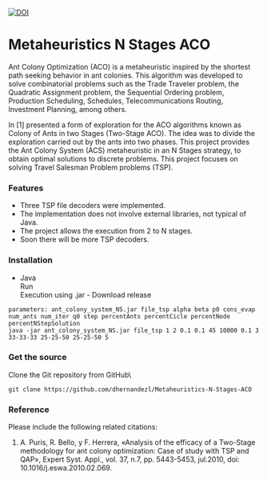 [![DOI](https://zenodo.org/badge/DOI/10.5281/zenodo.4475473.svg)](https://doi.org/10.5281/zenodo.4475473)

# Metaheuristics N Stages ACO

Ant Colony Optimization (ACO) is a metaheuristic inspired by the shortest path seeking behavior in ant colonies. This algorithm was developed to solve combinatorial problems such as the Trade Traveler problem, the Quadratic Assignment problem, the Sequential Ordering problem, Production Scheduling, Schedules, Telecommunications Routing, Investment Planning, among others.

In [1] presented a form of exploration for the ACO algorithms known as Colony of Ants in two Stages (Two-Stage ACO). The idea was to divide the exploration carried out by the ants into two phases. This project provides the Ant Colony System (ACS) metaheuristic in an N Stages strategy, to obtain optimal solutions to discrete problems. This project focuses on solving Travel Salesman Problem problems (TSP).

### Features
- Three TSP file decoders were implemented.
- The implementation does not involve external libraries, not typical of Java.
- The project allows the execution from 2 to N stages.
- Soon there will be more TSP decoders.

### Installation
- Java\
Run\
Execution using .jar - Download release
```
parameters: ant_colony_system_NS.jar file_tsp alpha beta p0 cons_evap num_ants num_iter q0 step percentAnts percentCicle percentNode percentNStepSolution
java -jar ant_colony_system_NS.jar file_tsp 1 2 0.1 0.1 45 10000 0.1 3 33-33-33 25-25-50 25-25-50 5
```

### Get the source
Clone the Git repository from GitHub\
```github
git clone https://github.com/dhernandezl/Metaheuristics-N-Stages-ACO
```

### Reference
Please include the following related citations:
1. A. Puris, R. Bello, y F. Herrera, «Analysis of the efficacy of a Two-Stage methodology for ant colony optimization: Case of study with TSP and QAP», Expert Syst. Appl., vol. 37, n.7, pp. 5443-5453, jul.2010, doi: 10.1016/j.eswa.2010.02.069.
